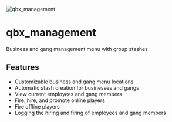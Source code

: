 ![qbx_management](https://github.com/MafewTM/qbx_management/assets/22198949/34742f9d-b595-4482-b2ab-cea07ef5da67)

# qbx_management
Business and gang management menu with group stashes

## Features
- Customizable business and gang menu locations
- Automatic stash creation for businesses and gangs
- View current employees and gang members
- Fire, hire, and promote online players
- Fire offline players
- Logging the hiring and firing of employees and gang members
